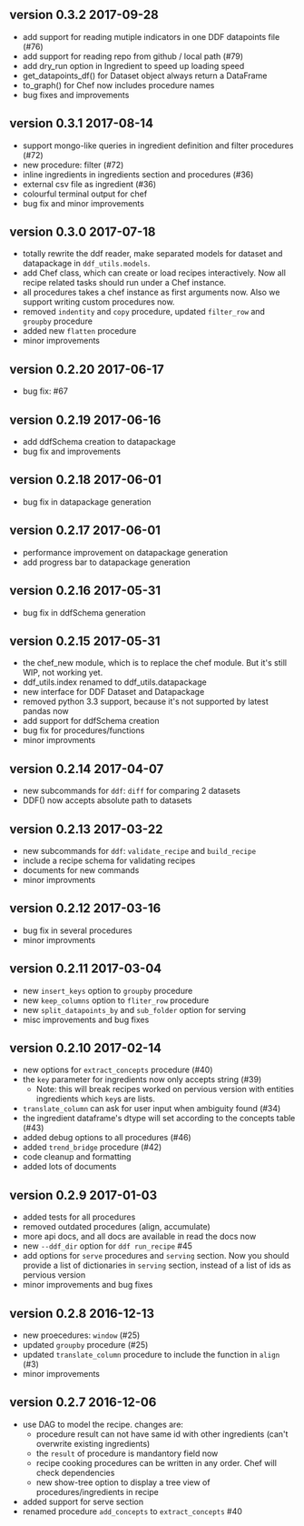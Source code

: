 ## version 0.3.2 2017-09-28

- add support for reading mutiple indicators in one DDF datapoints file (#76)
- add support for reading repo from github / local path (#79)
- add dry_run option in Ingredient to speed up loading speed
- get_datapoints_df() for Dataset object always return a DataFrame
- to_graph() for Chef now includes procedure names
- bug fixes and improvements

## version 0.3.1 2017-08-14

- support mongo-like queries in ingredient definition and filter procedures (#72)
- new procedure: filter (#72)
- inline ingredients in ingredients section and procedures (#36)
- external csv file as ingredient (#36)
- colourful terminal output for chef
- bug fix and minor improvements

## version 0.3.0 2017-07-18

- totally rewrite the ddf reader, make separated models for dataset and datapackage in 
  `ddf_utils.models`.
- add Chef class, which can create or load recipes interactively. Now all recipe related
  tasks should run under a Chef instance.
- all procedures takes a chef instance as first arguments now. Also we support writing 
  custom procedures now.
- removed `indentity` and `copy` procedure, updated `filter_row` and `groupby` procedure
- added new `flatten` procedure
- minor improvements

## version 0.2.20 2017-06-17

- bug fix: #67

## version 0.2.19 2017-06-16

- add ddfSchema creation to datapackage
- bug fix and improvements

## version 0.2.18 2017-06-01

- bug fix in datapackage generation

## version 0.2.17 2017-06-01

- performance improvement on datapackage generation
- add progress bar to datapackage generation

## version 0.2.16 2017-05-31

- bug fix in ddfSchema generation

## version 0.2.15 2017-05-31

- the chef_new module, which is to replace the chef module. But it's still WIP, not working yet.
- ddf_utils.index renamed to ddf_utils.datapackage
- new interface for DDF Dataset and Datapackage
- removed python 3.3 support, because it's not supported by latest pandas now
- add support for ddfSchema creation
- bug fix for procedures/functions
- minor improvments

## version 0.2.14 2017-04-07

- new subcommands for `ddf`: `diff` for comparing 2 datasets
- DDF() now accepts absolute path to datasets

## version 0.2.13 2017-03-22

- new subcommands for `ddf`: `validate_recipe` and `build_recipe`
- include a recipe schema for validating recipes
- documents for new commands
- minor improvments

## version 0.2.12 2017-03-16

- bug fix in several procedures
- minor improvments

## version 0.2.11 2017-03-04

- new `insert_keys` option to `groupby` procedure
- new `keep_columns` option to `fliter_row` procedure
- new `split_datapoints_by` and `sub_folder` option for serving
- misc improvements and bug fixes

## version 0.2.10 2017-02-14

- new options for `extract_concepts` procedure (#40)
- the `key` parameter for ingredients now only accepts string (#39)
    - Note: this will break recipes worked on pervious version with entities
      ingredients which `key`s are lists.
- `translate_column` can ask for user input when ambiguity found (#34)
- the ingredient dataframe's dtype will set according to the concepts table (#43)
- added debug options to all procedures (#46)
- added `trend_bridge` procedure (#42)
- code cleanup and formatting
- added lots of documents

## version 0.2.9 2017-01-03

- added tests for all procedures
- removed outdated procedures (align, accumulate)
- more api docs, and all docs are available in read the docs now
- new `--ddf_dir` option for `ddf run_recipe`  #45
- add options for `serve` procedures and `serving` section. Now you should
provide a list of dictionaries in `serving` section, instead of a list of
ids as pervious version
- minor improvements and bug fixes

## version 0.2.8 2016-12-13

- new proecedures: `window` (#25)
- updated `groupby` procedure (#25)
- updated `translate_column` procedure to include the function in `align` (#3)
- minor improvements

## version 0.2.7 2016-12-06

- use DAG to model the recipe. changes are:
    - procedure result can not have same id with other ingredients
    (can't overwrite existing ingredients)
    - the `result` of procedure is mandantory field now
    - recipe cooking procedures can be written in any order. Chef will check dependencies
    - new show-tree option to display a tree view of procedures/ingredients in recipe
- added support for serve section
- renamed procedure `add_concepts` to `extract_concepts` #40
